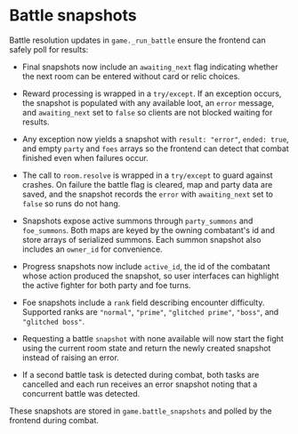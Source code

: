 # Battle snapshots

Battle resolution updates in `game._run_battle` ensure the frontend can safely
poll for results:

- Final snapshots now include an `awaiting_next` flag indicating whether the
  next room can be entered without card or relic choices.
- Reward processing is wrapped in a `try/except`. If an exception occurs, the
  snapshot is populated with any available loot, an `error` message, and
  `awaiting_next` set to `false` so clients are not blocked waiting for results.
- Any exception now yields a snapshot with `result: "error"`, `ended: true`,
  and empty `party` and `foes` arrays so the frontend can detect that combat
  finished even when failures occur.
- The call to `room.resolve` is wrapped in a `try/except` to guard against
  crashes. On failure the battle flag is cleared, map and party data are saved,
  and the snapshot records the `error` with `awaiting_next` set to `false` so
  runs do not hang.
- Snapshots expose active summons through `party_summons` and `foe_summons`.
  Both maps are keyed by the owning combatant's id and store arrays of
  serialized summons. Each summon snapshot also includes an `owner_id` for
  convenience.
- Progress snapshots now include `active_id`, the id of the combatant whose
  action produced the snapshot, so user interfaces can highlight the active
  fighter for both party and foe turns.

- Foe snapshots include a `rank` field describing encounter difficulty.
  Supported ranks are `"normal"`, `"prime"`, `"glitched prime"`, `"boss"`, and
  `"glitched boss"`.

- Requesting a battle `snapshot` with none available will now start the fight
  using the current room state and return the newly created snapshot instead of
  raising an error.

- If a second battle task is detected during combat, both tasks are cancelled
  and each run receives an error snapshot noting that a concurrent battle was
  detected.

These snapshots are stored in `game.battle_snapshots` and polled by the
frontend during combat.


